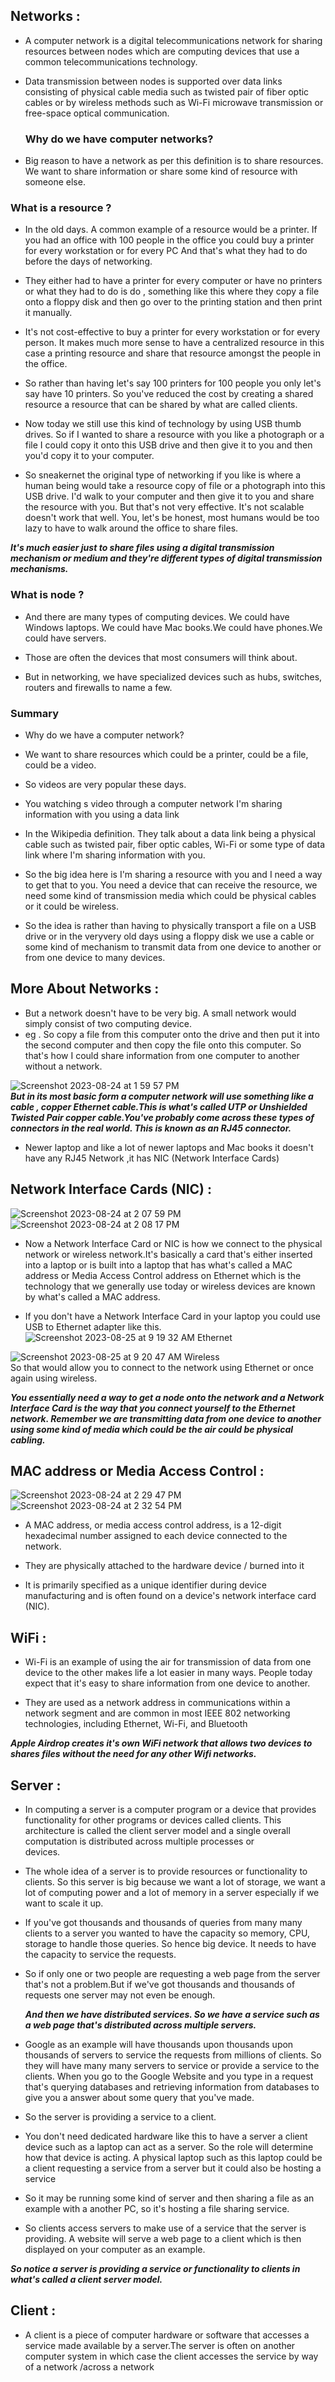 
## Networks :
- A computer network is a digital telecommunications network for sharing resources between nodes which are computing devices that use a common telecommunications technology.

- Data transmission between nodes is supported over data links consisting of physical cable media such as twisted pair of fiber optic cables or by wireless methods such as Wi-Fi microwave transmission or free-space optical communication.

  ### Why do we have computer networks?
 -  Big reason to have a network as per this definition is to share resources. We want to share information or share some      kind of resource with someone else.

  ### What is a resource ?
 - In the old days. A common example of a resource would be a printer. If you had an office with 100 people in the office 
  you could buy a printer for every workstation or for every PC And that's what they had to do before the days of 
  networking.

 - They either had to have a printer for every computer or have no printers or what they had to do is do , something like 
  this where they copy a file onto a floppy disk and then go over to the printing station and then print it manually.

 - It's not cost-effective to buy a printer for every workstation or for every person. It makes much more sense to have a 
  centralized resource in this case a printing resource and share that resource amongst the people in the office.

- So rather than having let's say 100 printers for 100 people you only let's say have 10 printers. So you've reduced the 
 cost by creating a shared resource a resource that can be shared by what are called clients.

- Now today we still use this kind of technology by using USB thumb drives. So if I wanted to share a resource with you like a photograph or a file I could copy it onto this USB drive and then give it to you and then you'd copy it to your computer.

- So sneakernet the original type of networking if you like is where a human being would take a resource copy of file or a photograph into this USB drive. I'd walk to your computer and then give it to you and share the resource with you.
But that's not very effective. It's not scalable doesn't work that well. You, let's be honest, most humans would be too lazy to have to walk around the office to share files.

***It's much easier just to share files using a digital transmission mechanism or medium and they're different types of digital transmission mechanisms.***
  

  ### What is node ?
  - And there are many types of computing devices. We could have Windows laptops. We could have Mac books.We could have         phones.We could have servers.

- Those are often the devices that most consumers will think about.

- But in networking, we have specialized devices such as hubs, switches, routers and firewalls to name a few.

### Summary 

- Why do we have a computer network? 

- We want to share resources which could be a printer, could be a file, could be a video.

- So videos are very popular these days.

- You watching s video through a computer network I'm sharing  information with you using a data link

- In the Wikipedia definition. They talk about a data link being a physical cable such as twisted pair, fiber optic cables, Wi-Fi or some type of data link where I'm sharing information with you.

- So the big idea here is I'm sharing a resource with you and I need a way to get that to you. You need a device that can receive the resource, we need some kind of transmission media which could be physical cables or it could be wireless.

- So the idea is rather than having to physically transport a file on a USB drive or in the veryvery old days using a floppy disk we use a cable or some kind of mechanism to transmit data from one device to another or from one device to many devices.



## More About Networks :

- But a network doesn't have to be very big. A small network would simply consist of two computing device.
-  eg . So copy a file from this computer onto the drive and then put it into the second computer and then copy the file onto       this computer. So that's how I could share information from one computer to another without a network.


![Screenshot 2023-08-24 at 1 59 57 PM](https://github.com/SiddharthMathurDeveloper/Networking/assets/133037456/5f59c522-3ae9-470d-84d7-007b777d6c91)<br/>
  ***But in its most basic form a computer network will use something like a cable , copper Ethernet cable.This is what's   called UTP or Unshielded Twisted Pair copper cable.You've probably come across these types of connectors in the real world.     This is known as an RJ45 connector.***

- Newer laptop and like a lot of newer laptops and Mac books it doesn't have any RJ45 Network ,it has NIC (Network Interface Cards)


## Network Interface Cards (NIC) :
![Screenshot 2023-08-24 at 2 07 59 PM](https://github.com/SiddharthMathurDeveloper/Networking/assets/133037456/073c2c82-63bb-4de6-9cbb-fefe5f5d164b) ![Screenshot 2023-08-24 at 2 08 17 PM](https://github.com/SiddharthMathurDeveloper/Networking/assets/133037456/ab5fb931-86dd-427d-b51e-3d5940640d48)
<br/>

- Now a Network Interface Card or NIC is how we connect to the physical network or wireless network.It's basically a card that's either inserted into a laptop or is built into a laptop that has what's called a MAC address or Media Access Control address on Ethernet which is the technology that we generally use today or wireless devices are known by what's called a MAC address.

- If you don't have a Network Interface Card in your laptop you could use USB to Ethernet adapter like this.
![Screenshot 2023-08-25 at 9 19 32 AM](https://github.com/SiddharthMathurDeveloper/Networking/assets/133037456/b9d7b2bf-4573-48fd-95e3-4a21b265825b) Ethernet


![Screenshot 2023-08-25 at 9 20 47 AM](https://github.com/SiddharthMathurDeveloper/Networking/assets/133037456/7aba5a41-8056-47dc-9928-1a0fc5095699) Wireless </br>
So that would allow you to connect to the network using Ethernet or once again using wireless.

***You essentially need a way to get a node onto the network and a Network Interface Card is the way that you connect yourself to the Ethernet network. Remember we are transmitting data from one device to another using some kind of media which could be the air could be physical cabling.***





## MAC address or Media Access Control :

![Screenshot 2023-08-24 at 2 29 47 PM](https://github.com/SiddharthMathurDeveloper/Networking/assets/133037456/8e9e02a8-c607-4a2b-abd1-dcf0b92d9730) ![Screenshot 2023-08-24 at 2 32 54 PM](https://github.com/SiddharthMathurDeveloper/Networking/assets/133037456/f3f2702d-5785-4fd9-8ac0-f95dad2a0182)
<br/>

- A MAC address, or media access control address, is a 12-digit hexadecimal number assigned to each device connected to the network.
- They are physically attached to the  hardware device / burned into it
  
- It is primarily specified as a unique identifier during device manufacturing and is often found on a device's network interface card (NIC).




## WiFi :
- Wi-Fi is an example of using the air for transmission of data from one device to the other makes life a lot easier
in many ways. People today expect that it's easy to share information from one device to another.

- They are used as a network address in communications within a network segment and are common in most IEEE 802 networking technologies, including Ethernet, Wi-Fi, and Bluetooth

***Apple Airdrop creates it's own WiFi network that allows two devices to shares files without the need for any other
Wifi networks.***




## Server :

- In computing a server is a computer program or a device that provides functionality for other programs or devices called clients.
  This architecture is called the client server model and a single overall computation is distributed across multiple processes or   
  devices.
  
- The whole idea of a server is to provide resources or functionality to clients. So this server is big because we want a lot of storage, we want a lot of computing power and a lot of memory in a server especially if we want to scale it up.

- If you've got thousands and thousands of queries from many many clients to a server you wanted to have the capacity so memory, CPU, storage to handle those queries. So hence big device. It needs to have the capacity to service the requests.

- So if only one or two people are requesting a web page from the server that's not a problem.But if we've got thousands and thousands of requests one server may not even be enough.

  ***And then we have distributed services. So we have a service such as a web page that's distributed across multiple servers.***

- Google as an example will have thousands upon thousands upon thousands of servers to service the requests from millions of clients. So they will have many many servers to service or provide a service to the clients. When you go to the Google Website and you type in a request that's querying databases and retrieving information from databases to give you a answer about some query that you've made.
  

- So the server is providing a service to a client.

- You don't need dedicated hardware like this to have a server a client device such as a laptop can act as a server.
  So the role will determine how that device is acting. A physical laptop such as this laptop could be a client requesting a service   from a server but it could also be hosting a service

- So it may be running some kind of server and then sharing a file as an example with a another PC, so it's hosting a file sharing   service.

-  So clients access servers to make use of a service that the server is providing. A website will serve a web page to a client which is then displayed on your computer as an example.






  ***So notice a server is providing a service or functionality to clients in what's called a client server model.***




## Client :

- A client is a piece of computer hardware or software that accesses a service made available by a server.The server is often on another computer system in which case the client accesses the service by way of a network /across a network








